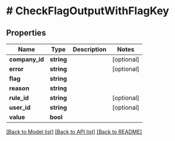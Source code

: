 # # CheckFlagOutputWithFlagKey

## Properties

Name | Type | Description | Notes
------------ | ------------- | ------------- | -------------
**company_id** | **string** |  | [optional]
**error** | **string** |  | [optional]
**flag** | **string** |  |
**reason** | **string** |  |
**rule_id** | **string** |  | [optional]
**user_id** | **string** |  | [optional]
**value** | **bool** |  |

[[Back to Model list]](../../README.md#models) [[Back to API list]](../../README.md#endpoints) [[Back to README]](../../README.md)

